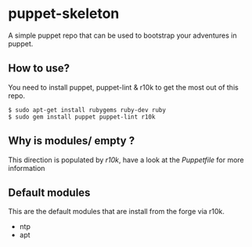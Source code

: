puppet-skeleton
==================

A simple puppet repo that can be used to bootstrap your adventures in puppet.

How to use?
--------------

You need to install puppet, puppet-lint & r10k to get the most out of this repo.

    $ sudo apt-get install rubygems ruby-dev ruby
    $ sudo gem install puppet puppet-lint r10k

Why is modules/ empty ?
-----------------------------

This direction is populated by *r10k*, have a look at the *Puppetfile* for more information

Default modules
---------------

This are the default modules that are install from the forge via r10k.

* ntp
* apt

